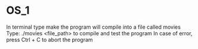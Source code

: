 # OS_1
In terminal type make the program will compile into a file called movies
Type: ./movies <file_path> to compile and test the program
In case of error, press Ctrl + C to abort the program